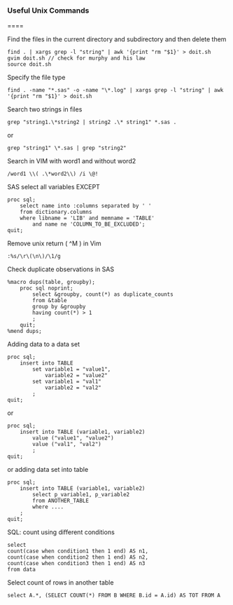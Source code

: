 ### Useful Unix Commands
====

Find the files in the current directory and subdirectory and then delete them

    find . | xargs grep -l "string" | awk '{print "rm "$1}' > doit.sh
    gvim doit.sh // check for murphy and his law
    source doit.sh

Specify the file type

    find . -name "*.sas" -o -name "\*.log" | xargs grep -l "string" | awk '{print "rm "$1}' > doit.sh

Search two strings in files

    grep "string1.\*string2 | string2 .\* string1" *.sas .

or 

    grep "string1" \*.sas | grep "string2"

Search in VIM with word1 and without word2 

    /word1 \\( .\*word2\\) /i \@!

SAS select all variables EXCEPT 


    proc sql;
        select name into :columns separated by ' ' 
        from dictionary.columns
        where libname = 'LIB' and memname = 'TABLE' 
            and name ne 'COLUMN_TO_BE_EXCLUDED';
    quit;

Remove unix return (    ^M  ) in Vim

    :%s/\r\(\n\)/\1/g

Check duplicate observations in SAS

    %macro dups(table, groupby);
        proc sql noprint;
            select &groupby, count(*) as duplicate_counts
            from &table
            group by &groupby
            having count(*) > 1
            ;
        quit;
    %mend dups;

Adding data to a data set

    proc sql;
        insert into TABLE
            set variable1 = "value1",
                variable2 = "value2"
            set variable1 = "val1"
                variable2 = "val2"
            ;
    quit;

or
    
    proc sql;
        insert into TABLE (variable1, variable2)
            value ("value1", "value2")
            value ("val1", "val2")
            ;
    quit;

or adding data set into table

    proc sql;
        insert into TABLE (variable1, variable2)
            select p_variable1, p_variable2
            from ANOTHER_TABLE
            where ....
        ;
    quit;

SQL: count using different conditions

    select
    count(case when condition1 then 1 end) AS n1,
    count(case when condition2 then 1 end) AS n2,
    count(case when condition3 then 1 end) AS n3
    from data

Select count of rows in another table
    
    select A.*, (SELECT COUNT(*) FROM B WHERE B.id = A.id) AS TOT FROM A


